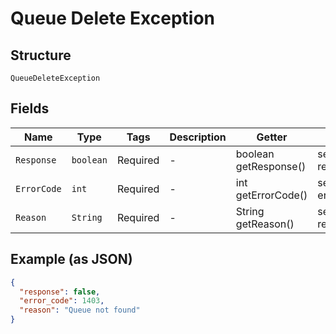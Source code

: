 
# Queue Delete Exception

## Structure

`QueueDeleteException`

## Fields

| Name | Type | Tags | Description | Getter | Setter |
|  --- | --- | --- | --- | --- | --- |
| `Response` | `boolean` | Required | - | boolean getResponse() | setResponse(boolean response) |
| `ErrorCode` | `int` | Required | - | int getErrorCode() | setErrorCode(int errorCode) |
| `Reason` | `String` | Required | - | String getReason() | setReason(String reason) |

## Example (as JSON)

```json
{
  "response": false,
  "error_code": 1403,
  "reason": "Queue not found"
}
```

